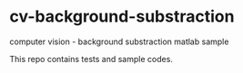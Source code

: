 # cv-background-substraction
computer vision - background substraction matlab sample

This repo contains tests and sample codes. 
